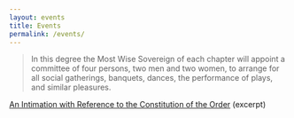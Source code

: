 ```yaml
---
layout: events
title: Events
permalink: /events/
---
```


> In this degree the Most Wise Sovereign of each chapter will appoint a committee of four persons, two men and two women, to arrange for all social gatherings, banquets, dances, the performance of plays, and similar pleasures. 

[An Intimation with Reference to the Constitution of the Order](http://lib.oto-usa.org/libri/liber0194.html) (excerpt)